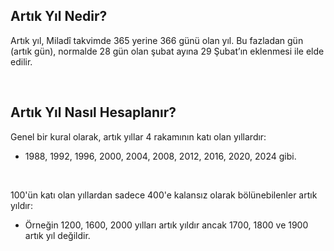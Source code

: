 <h2> Artık Yıl Nedir? </h2>
<p>Artık yıl, Miladî takvimde 365 yerine 366 günü olan yıl. Bu fazladan gün (artık gün), normalde 28 gün olan şubat ayına 29 Şubat’ın eklenmesi ile elde edilir.</p>
<br/>
<h2> Artık Yıl Nasıl Hesaplanır? </h2>
<p> Genel bir kural olarak, artık yıllar 4 rakamının katı olan yıllardır: </p>
<ul>
<li>1988, 1992, 1996, 2000, 2004, 2008, 2012, 2016, 2020, 2024 gibi.</li>
</ul>
<br/>
<p> 100'ün katı olan yıllardan sadece 400'e kalansız olarak bölünebilenler artık yıldır: </p>
<ul>
<li>Örneğin 1200, 1600, 2000 yılları artık yıldır ancak 1700, 1800 ve 1900 artık yıl değildir.</li>
</ul>
